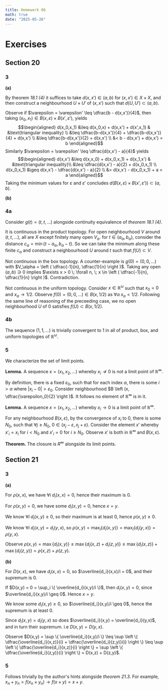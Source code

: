 ```yaml
---
title: Homework 06
math: true
date: "2025-05-26"
---
```


# Exercises

## Section 20

### 3

**(a)**

By theorem *18.1 (4)* it suffices to take $d(x,x') \in (a,b)$ for $(x,x') \in X \times X$, and then construct a neighbourhood $U \times U'$ of $(x,x')$ such that $d(U,U') \subset (a,b)$.

Observe if $\varepsilon = \varepsilon' \leq \dfrac{b - d(x,x')}{4}$, then taking $(x_0,x_1) \in B(x, \varepsilon) \times B(x', \varepsilon')$, yields
$$\begin{aligned}
    d(x_0,x_1) &\leq d(x_0,x) + d(x,x') + d(x',x_1) & &\text{triangular inequality} \\
               &\leq \dfrac{b-d(x,x')}{4} + \dfrac{b-d(x,x')}{4} + d(x,x') \\
               &\leq \dfrac{b-d(x,x')}{2} + d(x,x') \\
               &< b - d(x,x') + d(x,x') = b
\end{aligned}$$
Similarly $\varepsilon = \varepsilon' \leq \dfrac{d(x,x') - a}{4}$ yields
$$\begin{aligned}
    d(x,x') &\leq d(x,x_0) + d(x_0,x_1) + d(x_1,x') & &\text{triangular inequality}\\
            &\leq \dfrac{d(x,x') - a}{2} + d(x_0,x_1) \\
    d(x_0,x_1) &\geq d(x,x') - \dfrac{d(x,x') - a}{2} \\
               &> d(x,x') - d(x_0,x_1) + a = a
\end{aligned}$$
Taking the minimum values for $\varepsilon$ and $\varepsilon'$ concludes $d(  B(x,\varepsilon) \times B(x',\varepsilon') ) \subset (a,b)$.

**(b)**

### 4a

Consider $g(t) = (t, t, \dots)$ alongside continuity equivalence of *theorem 18.1 (4)*.

It is continuous in the product topology. For open neighbourhood $V$ around $(t, t, \dots)$, all are $X$ except finitely many open $V_\alpha$. for $t \in (a_\alpha, b_\alpha)$, consider the distance $c_\alpha = \min \{ t-a_\alpha, b_\alpha-t \}$. So we can take the minimum along these finite $c_\alpha$ and construct a neighbourhood $U$ around $t$ such that $f(U) \subset V$.

Not continuous in the box topology. A counter-example is $g(0) = (0, 0, \dots)$ with $V_\alpha = \left ( \dfrac{-1}{n}, \dfrac{1}{n} \right )$. Taking any open $(a,b) \ni 0$ implies $\exists x > 0 \; \forall n, \; x \in \left ( \dfrac{-1}{n}, \dfrac{1}{n} \right )$. Contradiction.

Not continuous in the uniform topology. Consider $x \in \mathbb{R}^\omega$ such that $x_0 = 0$ and $x_\alpha \rightarrow 1/2$. Observe $f(0) = (0, 0, \dots) \in B(x, 1/2)$ as $\forall \alpha \; x_\alpha < 1/2$. Following the same line of reasoning of the preceeding case, we no open neighbourhood $U$ of $0$ satisfies $f(U) \subset B(x, 1/2)$.

### 4b

The sequence $(1, 1, \dots)$ is trivially convergent to $1$ in all of product, box, and uniform topologies of $\mathbb{R}^\omega$.

### 5

We characterize the set of limit points.

**Lemma.** A sequence $x = (x_1, x_2, \dots)$ whereby $x_i \not\rightarrow 0$ is not a limit point of $\mathbb{R}^\infty$.

By definition, there is a fixed $\varepsilon_0$, such that for each index $\alpha$, there is some $i > \alpha$ where $| x_i - 0 | > \varepsilon_0$. Consider neighbourhood $B \left (x, \dfrac{\varepsilon_0}{2} \right )$. It follows no element of $\mathbb{R}^\infty$ is in it.

**Lemma.** A sequence $x = (x_1, x_2, \dots)$ whereby $x_i \rightarrow 0$ is a limit point of $\mathbb{R}^\infty$.

For any neighbourhood $B ( x, \varepsilon )$, by the convergence of $x_i$ to $0$, there is some $N_0$, such that $\forall j \geq N_0$, $0 \in (x_j - \varepsilon, x_j + \varepsilon)$. Consider the element $x'$ whereby $x'_i = x_i$ for $i < N_0$ and $x'_i = 0$ for $i \geq N_0$. Observe $x'$ is both in $\mathbb{R}^\infty$ and $B(x,\varepsilon)$.

**Theorem.** The closure is $R^\infty$ alongside its limit points.

## Section 21

### 3

**(a)**

For $\rho(x,x)$, we have $\forall i \; d_i(x,x) = 0$, hence their maximum is $0$.

For $\rho(x,y) = 0$, we have some $d_i(x,y) = 0$, hence $x = y$.

We know $\forall i \; d_i(x,y) \geq 0$, so their maximum is at least $0$, hence $\rho(x,y) \geq 0$.

We know $\forall i \; d_i(x,y) = d_i(y,x)$, so $\rho(x,y) = \max_i \{ d_i(x,y) \} = \max_i \{ d_i(y,x) \} = \rho(y,x)$.

Observe $\rho(x,y) = \max \{ d_i(x,y) \} \leq \max \{ d_i(x,z) + d_i(z,y) \} \leq \max \{ d_i(x,z) \} + \max \{ d_i(z,y) \} = \rho(x,z) + \rho(z,y)$.

**(b)**

For $D(x,x)$, we have $d_i(x,x) = 0$, so $\overline{d_i}(x,x)/i = 0$, and their supremum is $0$.

If $D(x,y) = 0 = \sup_i \{ \overline{d_i}(x,y)/i \}$, then $d_i(x,y) = 0$, since $\overline{d_i}(x,y)/i \geq 0$. Hence $x = y$.

We know some $d_i(x,y) \geq 0$, so $\overline{d_i}(x,y)/i \geq 0$, hence the supremum is at least $0$.

Since $d_i(x,y) = d_i(y,x)$ so does $\overline{d_i}(x,y) = \overline{d_i}(y,x)$, and in turn their supremum. i.e $D(x,y) = D(y,x)$.

Observe $D(x,y) = \sup \{ \overline{d_i}(x,y)/i \} \leq \sup \left \{ \dfrac{\overline{d_i}(x,z)}{i} + \dfrac{\overline{d_i}(z,y)}{i} \right \} \leq \sup \left \{ \dfrac{\overline{d_i}(x,z)}{i} \right \} + \sup \left \{ \dfrac{\overline{d_i}(z,y)}{i} \right \} = D(x,z) + D(z,y)$.

### 5

Follows trivially by the author's hints alongside *theorem 21.3*. For example,
$x_n + y_n = f(x_n \times y_n) \rightarrow f(x \times y) = x + y$.
